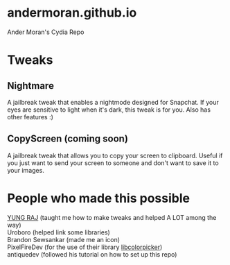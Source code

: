 # andermoran.github.io
Ander Moran's Cydia Repo

# Tweaks
## Nightmare
A jailbreak tweak that enables a nightmode designed for Snapchat. If your eyes are sensitive to light when it's dark, this tweak is for you. Also has other features :)
## CopyScreen (coming soon)
A jailbreak tweak that allows you to copy your screen to clipboard. Useful if you just want to send your screen to someone and don't want to save it to your images.

# People who made this possible
[YUNG RAJ](https://twitter.com/ilhanraja) (taught me how to make tweaks and helped A LOT among the way) <br />
Uroboro (helped link some libraries) <br />
Brandon Sewsankar (made me an icon) <br />
PixelFireDev (for the use of their library [libcolorpicker](https://bitbucket.org/pixelfiredev/libcolorpicker/))<br />
antiquedev (followed his tutorial on how to set up this repo) <br />